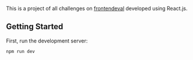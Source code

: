 This is a project of all challenges on [frontendeval](https://frontendeval.com/) developed using React.js.

## Getting Started

First, run the development server:

```bash
npm run dev
```
